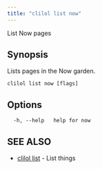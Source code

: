 ```yaml
---
title: "clilol list now"
---
```


List Now pages

## Synopsis

Lists pages in the Now garden.

```
clilol list now [flags]
```

## Options

```
  -h, --help   help for now
```

## SEE ALSO

* [clilol list](clilol_list.md)	 - List things
